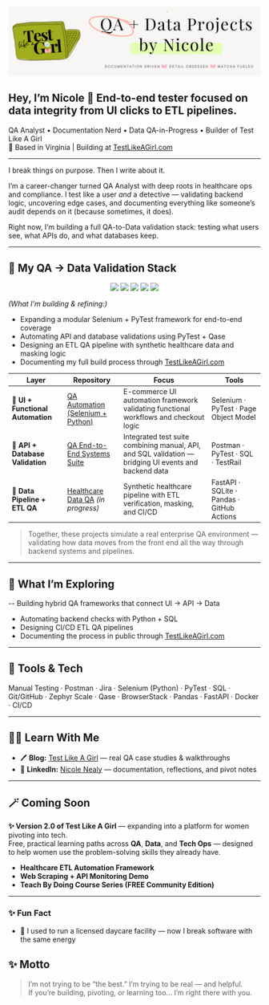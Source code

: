 ![QA + Data Projects by Nicole](https://raw.githubusercontent.com/shontelleQA/shontelleQA/main/gitcover.png)


## Hey, I’m Nicole 👋 End-to-end tester focused on data integrity from UI clicks to ETL pipelines.

QA Analyst • Documentation Nerd • Data QA-in-Progress • Builder of Test Like A Girl  
📍 Based in Virginia | Building at [TestLikeAGirl.com](https://testlikeagirl.com)

---

I break things on purpose. Then I write about it.

I’m a career-changer turned QA Analyst with deep roots in healthcare ops and compliance. I test like a user *and* a detective — validating backend logic, uncovering edge cases, and documenting everything like someone’s audit depends on it (because sometimes, it does).  

Right now, I’m building a full QA-to-Data validation stack:
testing what users see, what APIs do, and what databases keep.

---

## 🧩 My QA → Data Validation Stack
<p align="center">
  <img src="https://img.shields.io/badge/Python-3.12-blue" />
  <img src="https://img.shields.io/badge/PyTest-Automation-green" />
  <img src="https://img.shields.io/badge/CI/CD-GitHub_Actions-black" />
  <img src="https://img.shields.io/badge/Domain-Healthcare_Data-orange" />
  <img src="https://img.shields.io/badge/Status-In_Progress-yellow" />
</p>


*(What I’m building & refining:)*  
- Expanding a modular Selenium + PyTest framework for end-to-end coverage  
- Automating API and database validations using PyTest + Qase  
- Designing an ETL QA pipeline with synthetic healthcare data and masking logic  
- Documenting my full build process through [TestLikeAGirl.com](https://testlikeagirl.com)


| Layer | Repository | Focus | Tools |
|-------|-------------|--------|-------|
| **🧠 UI + Functional Automation** | [QA Automation (Selenium + Python)](https://github.com/shontelleQA/qa-automation-python-selenium-ecommerce) | E-commerce UI automation framework validating functional workflows and checkout logic | Selenium · PyTest · Page Object Model |
| **🔗 API + Database Validation** | [QA End-to-End Systems Suite](https://github.com/shontelleQA/qa-end-to-end) | Integrated test suite combining manual, API, and SQL validation — bridging UI events and backend data | Postman · PyTest · SQL · TestRail |
| **🧮 Data Pipeline + ETL QA** | [Healthcare Data QA](https://github.com/shontelleQA/healthcare-data-qa) *(in progress)* | Synthetic healthcare pipeline with ETL verification, masking, and CI/CD | FastAPI · SQLite · Pandas · GitHub Actions |


> Together, these projects simulate a real enterprise QA environment — validating how data moves from the front end all the way through backend systems and pipelines.

---

## 🧠 What I’m Exploring

-- Building hybrid QA frameworks that connect UI → API → Data
- Automating backend checks with Python + SQL
- Designing CI/CD ETL QA pipelines
- Documenting the process in public through [TestLikeAGirl.com](https://testlikeagirl.com)

---

## 🧰 Tools & Tech

Manual Testing · Postman · Jira · Selenium (Python) · PyTest · SQL · Git/GitHub · Zephyr Scale · Qase · BrowserStack · Pandas · FastAPI · Docker · CI/CD

---

## ✍🏽 Learn With Me

- 🖊️ **Blog:** [Test Like A Girl](https://testlikeagirl.com) — real QA case studies & walkthroughs  
- 💬 **LinkedIn:** [Nicole Nealy](https://linkedin.com/in/nicole-nealy) — documentation, reflections, and pivot notes  

---

## 🪄 Coming Soon

**✨ Version 2.0 of Test Like A Girl** — expanding into a platform for women pivoting into tech.  
Free, practical learning paths across **QA**, **Data**, and **Tech Ops** — designed to help women use the problem-solving skills they already have.  

- **Healthcare ETL Automation Framework**  
- **Web Scraping + API Monitoring Demo**  
- **Teach By Doing Course Series (FREE Community Edition)**   

---

### ✨ Fun Fact

- 💚 I used to run a licensed daycare facility — now I break software with the same energy



## ✨ Motto

> I’m not trying to be “the best.” I’m trying to be real — and helpful.  
> If you’re building, pivoting, or learning too… I’m right there with you.



